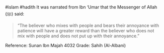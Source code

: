 #islam #hadith 
It was narrated from Ibn ‘Umar that the Messenger of Allah (ﷺ) said:

>“The believer who mixes with people and bears their annoyance with patience will have a greater reward than the believer who does not mix with people and does not put up with their annoyance.” 

Reference: Sunan Ibn Majah 4032
Grade: Sahih (Al-Albani)